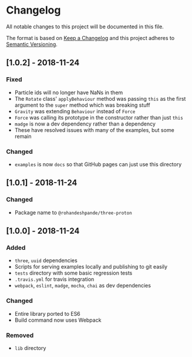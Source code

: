 # Changelog

All notable changes to this project will be documented in this file.

The format is based on [Keep a Changelog](http://keepachangelog.com/en/1.0.0/)
and this project adheres to [Semantic Versioning](http://semver.org/spec/v2.0.0.html).

## [1.0.2] - 2018-11-24

### Fixed

* Particle ids will no longer have NaNs in them
* The `Rotate` class' `applyBehaviour` method was passing `this` as the first argument to the `super` method which was breaking stuff
* `Gravity` was extending `Behaviour` instead of `Force`
* `Force` was calling its prototype in the constructor rather than just `this`
* `madge` is now a dev dependency rather than a dependency
* These have resolved issues with many of the examples, but some remain

### Changed

* `examples` is now `docs` so that GitHub pages can just use this directory

## [1.0.1] - 2018-11-24

### Changed

* Package name to `@rohandeshpande/three-proton`

## [1.0.0] - 2018-11-24

### Added

* `three`, `uuid` dependencies
* Scripts for serving examples locally and publishing to git easily
* `tests` directory with some basic regression tests
* `.travis.yml` for travis integration
* `webpack`, `eslint`, `madge`, `mocha`, `chai` as dev dependencies

### Changed

* Entire library ported to ES6
* Build command now uses Webpack

### Removed

* `lib` directory
